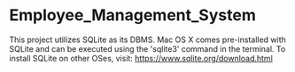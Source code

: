 # Employee_Management_System

This project utilizes SQLite as its DBMS. Mac OS X comes pre-installed with SQLite and can be executed using the 'sqlite3' command in the terminal.
To install SQLite on other OSes, visit: https://www.sqlite.org/download.html
